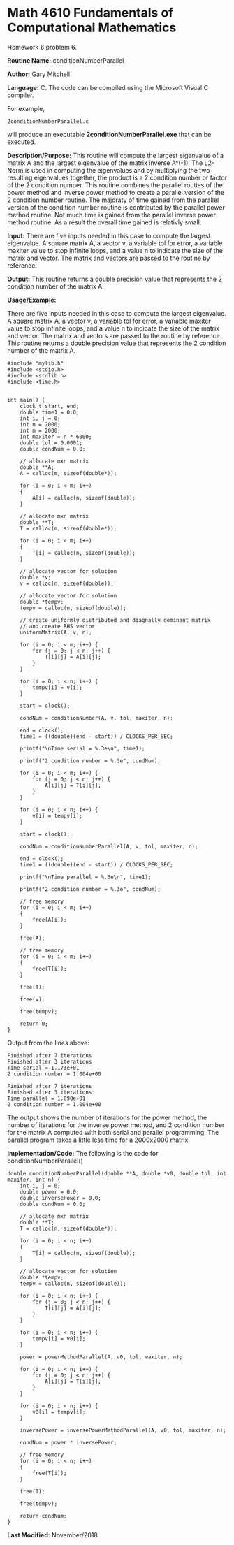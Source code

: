 # Math 4610 Fundamentals of Computational Mathematics
Homework 6 problem 6.

**Routine Name:**           conditionNumberParallel

**Author:** Gary Mitchell

**Language:** C. The code can be compiled using the Microsoft Visual C compiler.

For example,

    2conditionNumberParallel.c

will produce an executable **2conditionNumberParallel.exe** that can be executed.

**Description/Purpose:** This routine will compute the largest eigenvalue of a matrix A and the largest eigenvalue of the matrix inverse A^(-1). The L2-Norm is used in computing the eigenvalues and by multiplying the two resulting eigenvalues together, the product is a 2 condition number or factor of the 2 condition number. This routine combines the parallel routies of the power method and inverse power method to create a parallel version of the 2 condition number routine. The majoraty of time gained from the parallel version of the condition number routine is contributed by the parallel power method routine. Not much time is gained from the parallel inverse power method routine. As a result the overall time gained is relativly small.

**Input:** There are five inputs needed in this case to compute the largest eigenvalue. A square matrix A, a vector v, a variable tol for error, a variable maxiter value to stop infinite loops, and a value n to indicate the size of the matrix and vector. The matrix and vectors are passed to the routine by reference.

**Output:** This routine returns a double precision value that represents the 2 condition number of the matrix A.

**Usage/Example:**

There are five inputs needed in this case to compute the largest eigenvalue. A square matrix A, a vector v, a variable tol for error, a variable maxiter value to stop infinite loops, and a value n to indicate the size of the matrix and vector. The matrix and vectors are passed to the routine by reference. This routine returns a double precision value that represents the 2 condition number of the matrix A.

    #include "mylib.h"
    #include <stdio.h>
    #include <stdlib.h>
    #include <time.h>


    int main() {
        clock_t start, end;
        double time1 = 0.0;
        int i, j = 0;
        int n = 2000;
        int m = 2000;
        int maxiter = n * 6000;
        double tol = 0.0001;
        double condNum = 0.0;

        // allocate mxn matrix
        double **A;
        A = calloc(m, sizeof(double*));

        for (i = 0; i < m; i++)
        {
            A[i] = calloc(n, sizeof(double));
        }

        // allocate mxn matrix
        double **T;
        T = calloc(m, sizeof(double*));

        for (i = 0; i < m; i++)
        {
            T[i] = calloc(n, sizeof(double));
        }

        // allocate vector for solution
        double *v;
        v = calloc(n, sizeof(double));

        // allocate vector for solution
        double *tempv;
        tempv = calloc(n, sizeof(double));

        // create uniformly distributed and diagnally dominant matrix
        // and create RHS vector
        uniformMatrix(A, v, n);

        for (i = 0; i < m; i++) {
            for (j = 0; j < n; j++) {
                T[i][j] = A[i][j];
            }
        }

        for (i = 0; i < n; i++) {
            tempv[i] = v[i];
        }

        start = clock();

        condNum = conditionNumber(A, v, tol, maxiter, n);

        end = clock();
        time1 = ((double)(end - start)) / CLOCKS_PER_SEC;

        printf("\nTime serial = %.3e\n", time1);

        printf("2 condition number = %.3e", condNum);

        for (i = 0; i < m; i++) {
            for (j = 0; j < n; j++) {
                A[i][j] = T[i][j];
            }
        }

        for (i = 0; i < n; i++) {
            v[i] = tempv[i];
        }

        start = clock();

        condNum = conditionNumberParallel(A, v, tol, maxiter, n);

        end = clock();
        time1 = ((double)(end - start)) / CLOCKS_PER_SEC;

        printf("\nTime parallel = %.3e\n", time1);

        printf("2 condition number = %.3e", condNum);

        // free memory
        for (i = 0; i < m; i++)
        {
            free(A[i]);
        }

        free(A);

        // free memory
        for (i = 0; i < m; i++)
        {
            free(T[i]);
        }

        free(T);

        free(v);

        free(tempv);

        return 0;
    }

Output from the lines above:

    Finished after 7 iterations
    Finished after 3 iterations
    Time serial = 1.173e+01
    2 condition number = 1.004e+00

    Finished after 7 iterations
    Finished after 3 iterations
    Time parallel = 1.098e+01
    2 condition number = 1.004e+00

The output shows the number of iterations for the power method, the number of iterations for the inverse power method, and 2 condition number for the matrix A computed with both serial and parallel programming. The parallel program takes a little less time for a 2000x2000 matrix.

**Implementation/Code:** The following is the code for conditionNumberParallel()

    double conditionNumberParallel(double **A, double *v0, double tol, int maxiter, int n) {
        int i, j = 0;
        double power = 0.0;
        double inversePower = 0.0;
        double condNum = 0.0;

        // allocate mxn matrix
        double **T;
        T = calloc(n, sizeof(double*));

        for (i = 0; i < n; i++)
        {
            T[i] = calloc(n, sizeof(double));
        }

        // allocate vector for solution
        double *tempv;
        tempv = calloc(n, sizeof(double));

        for (i = 0; i < n; i++) {
            for (j = 0; j < n; j++) {
                T[i][j] = A[i][j];
            }
        }

        for (i = 0; i < n; i++) {
            tempv[i] = v0[i];
        }

        power = powerMethodParallel(A, v0, tol, maxiter, n);

        for (i = 0; i < n; i++) {
            for (j = 0; j < n; j++) {
                A[i][j] = T[i][j];
            }
        }

        for (i = 0; i < n; i++) {
            v0[i] = tempv[i];
        }

        inversePower = inversePowerMethodParallel(A, v0, tol, maxiter, n);

        condNum = power * inversePower;

        // free memory
        for (i = 0; i < n; i++)
        {
            free(T[i]);
        }

        free(T);

        free(tempv);

        return condNum;
    }

**Last Modified:** November/2018
